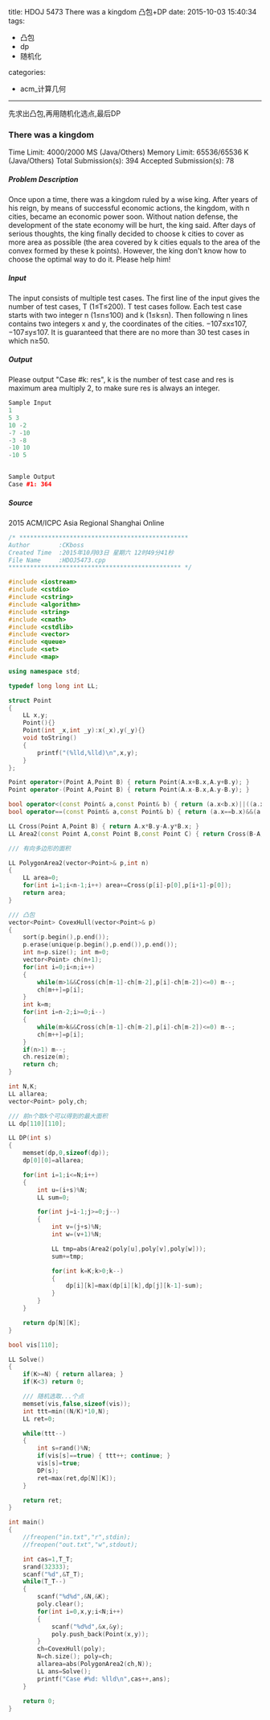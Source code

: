 title: HDOJ 5473 There was a kingdom 凸包+DP
date: 2015-10-03 15:40:34
tags:
- 凸包
- dp
- 随机化

categories:
- acm_计算几何

---

先求出凸包,再用随机化选点,最后DP

### There was a kingdom

Time Limit: 4000/2000 MS (Java/Others)    Memory Limit: 65536/65536 K (Java/Others)
Total Submission(s): 394    Accepted Submission(s): 78


##### Problem Description
Once upon a time, there was a kingdom ruled by a wise king. 
After years of his reign, by means of successful economic actions, the kingdom, with n cities, became an economic power soon.
Without nation defense, the development of the state economy will be hurt, the king said.
After days of serious thoughts, the king finally decided to choose k cities to cover as more area as possible (the area covered by k cities equals to the area of the convex formed by these k points).
However, the king don't know how to choose the optimal way to do it. Please help him!
 

##### Input
The input consists of multiple test cases.
The first line of the input gives the number of test cases, T (1≤T≤200). T test cases follow.
Each test case starts with two integer n (1≤n≤100) and k (1≤k≤n).
Then following n lines contains two integers x and y, the coordinates of the cities.
−107≤x≤107, −107≤y≤107.
It is guaranteed that there are no more than 30 test cases in which n≥50.
 

##### Output
Please output "Case #k: res", k is the number of test case and res is maximum area multiply 2, to make sure res is always an integer.

```cpp
Sample Input
1
5 3
10 -2
-7 -10
-3 -8
-10 10
-10 5


Sample Output
Case #1: 364
```

##### Source
2015 ACM/ICPC Asia Regional Shanghai Online

<!-- more -->

```cpp
/* ***********************************************
Author        :CKboss
Created Time  :2015年10月03日 星期六 12时49分41秒
File Name     :HDOJ5473.cpp
************************************************ */

#include <iostream>
#include <cstdio>
#include <cstring>
#include <algorithm>
#include <string>
#include <cmath>
#include <cstdlib>
#include <vector>
#include <queue>
#include <set>
#include <map>

using namespace std;

typedef long long int LL;

struct Point
{
    LL x,y;
    Point(){}
    Point(int _x,int _y):x(_x),y(_y){}
    void toString()
    {
        printf("(%lld,%lld)\n",x,y);
    }
};

Point operator+(Point A,Point B) { return Point(A.x+B.x,A.y+B.y); }
Point operator-(Point A,Point B) { return Point(A.x-B.x,A.y-B.y); }

bool operator<(const Point& a,const Point& b) { return (a.x<b.x)||((a.x==b.x)&&(a.y<b.y)); }
bool operator==(const Point& a,const Point& b) { return (a.x==b.x)&&(a.y==b.y); }

LL Cross(Point A,Point B) { return A.x*B.y-A.y*B.x; }
LL Area2(const Point A,const Point B,const Point C) { return Cross(B-A,C-A); }

/// 有向多边形的面积

LL PolygonArea2(vector<Point>& p,int n)
{
    LL area=0;
    for(int i=1;i<n-1;i++) area+=Cross(p[i]-p[0],p[i+1]-p[0]);
    return area;
}

/// 凸包
vector<Point> CovexHull(vector<Point>& p) 
{
    sort(p.begin(),p.end());
    p.erase(unique(p.begin(),p.end()),p.end());
    int n=p.size(); int m=0;
    vector<Point> ch(n+1);
    for(int i=0;i<n;i++)
    {
        while(m>1&&Cross(ch[m-1]-ch[m-2],p[i]-ch[m-2])<=0) m--;
        ch[m++]=p[i];
    }
    int k=m;
    for(int i=n-2;i>=0;i--)
    {
        while(m>k&&Cross(ch[m-1]-ch[m-2],p[i]-ch[m-2])<=0) m--;
        ch[m++]=p[i];
    }
    if(n>1) m--;
    ch.resize(m);
    return ch;
}

int N,K;
LL allarea;
vector<Point> poly,ch;

/// 前n个取k个可以得到的最大面积
LL dp[110][110];

LL DP(int s)
{
    memset(dp,0,sizeof(dp));
    dp[0][0]=allarea;

    for(int i=1;i<=N;i++)
    {
        int u=(i+s)%N;
        LL sum=0;

        for(int j=i-1;j>=0;j--)
        {
            int v=(j+s)%N;
            int w=(v+1)%N;

            LL tmp=abs(Area2(poly[u],poly[v],poly[w]));
            sum+=tmp;

            for(int k=K;k>0;k--)
            {
                dp[i][k]=max(dp[i][k],dp[j][k-1]-sum);
            }
        }
    }

    return dp[N][K];
}

bool vis[110];

LL Solve()
{
    if(K>=N) { return allarea; }
    if(K<3) return 0;

    /// 随机选取...个点
    memset(vis,false,sizeof(vis));
    int ttt=min((N/K)*10,N);
    LL ret=0;

    while(ttt--)
    {
        int s=rand()%N;
        if(vis[s]==true) { ttt++; continue; }
        vis[s]=true;
        DP(s);
        ret=max(ret,dp[N][K]);
    }

    return ret;
}

int main()
{
    //freopen("in.txt","r",stdin);
    //freopen("out.txt","w",stdout);

    int cas=1,T_T;
    srand(32333);
    scanf("%d",&T_T);
    while(T_T--)
    {
        scanf("%d%d",&N,&K);
        poly.clear();
        for(int i=0,x,y;i<N;i++)
        {
            scanf("%d%d",&x,&y);
            poly.push_back(Point(x,y));
        }
        ch=CovexHull(poly);
        N=ch.size(); poly=ch;
        allarea=abs(PolygonArea2(ch,N));
        LL ans=Solve();
        printf("Case #%d: %lld\n",cas++,ans);
    }
    
    return 0;
}
```


